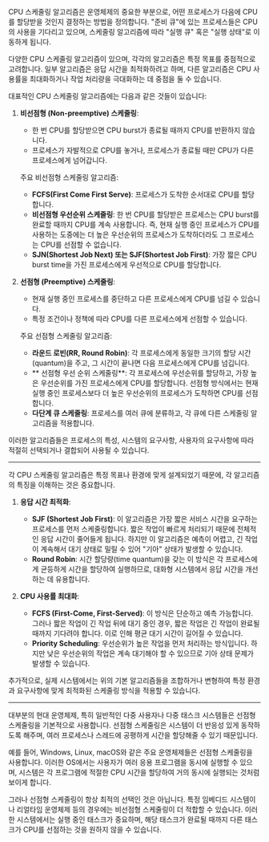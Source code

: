 CPU 스케줄링 알고리즘은 운영체제의 중요한 부분으로, 어떤 프로세스가 다음에 CPU를 할당받을 것인지 결정하는 방법을 정의합니다. "준비 큐"에 있는 프로세스들은 CPU의 사용을 기다리고 있으며, 스케줄링 알고리즘에 따라 "실행 큐" 혹은 "실행 상태"로 이동하게 됩니다.

다양한 CPU 스케줄링 알고리즘이 있으며, 각각의 알고리즘은 특정 목표를 중점적으로 고려합니다. 일부 알고리즘은 응답 시간을 최적화하려고 하며, 다른 알고리즘은 CPU 사용률을 최대화하거나 작업 처리량을 극대화하는 데 중점을 둘 수 있습니다.

대표적인 CPU 스케줄링 알고리즘에는 다음과 같은 것들이 있습니다:

1. **비선점형 (Non-preemptive) 스케줄링**:
    
    - 한 번 CPU를 할당받으면 CPU burst가 종료될 때까지 CPU를 반환하지 않습니다.
    - 프로세스가 자발적으로 CPU를 놓거나, 프로세스가 종료될 때만 CPU가 다른 프로세스에게 넘어갑니다.
    
    주요 비선점형 스케줄링 알고리즘:
    
    - **FCFS(First Come First Serve)**: 프로세스가 도착한 순서대로 CPU를 할당합니다.
    - **비선점형 우선순위 스케줄링**: 한 번 CPU를 할당받은 프로세스는 CPU burst를 완료할 때까지 CPU를 계속 사용합니다. 즉, 현재 실행 중인 프로세스가 CPU를 사용하는 도중에는 더 높은 우선순위의 프로세스가 도착하더라도 그 프로세스는 CPU를 선점할 수 없습니다.
    - **SJN(Shortest Job Next) 또는 SJF(Shortest Job First)**: 가장 짧은 CPU burst time을 가진 프로세스에게 우선적으로 CPU를 할당합니다.

2. **선점형 (Preemptive) 스케줄링**:
    - 현재 실행 중인 프로세스를 중단하고 다른 프로세스에게 CPU를 넘길 수 있습니다.
    - 특정 조건이나 정책에 따라 CPU를 다른 프로세스에게 선점할 수 있습니다.
    
    주요 선점형 스케줄링 알고리즘:
    
    - **라운드 로빈(RR, Round Robin)**: 각 프로세스에게 동일한 크기의 할당 시간(quantum)을 주고, 그 시간이 끝나면 다음 프로세스에게 CPU를 넘깁니다.
    - ** 선점형 우선 순위 스케줄링**: 각 프로세스에 우선순위를 할당하고, 가장 높은 우선순위를 가진 프로세스에게 CPU를 할당합니다. 선점형 방식에서는 현재 실행 중인 프로세스보다 더 높은 우선순위의 프로세스가 도착하면 CPU를 선점합니다.
    - **다단계 큐 스케줄링**: 프로세스를 여러 큐에 분류하고, 각 큐에 다른 스케줄링 알고리즘을 적용합니다.

이러한 알고리즘들은 프로세스의 특성, 시스템의 요구사항, 사용자의 요구사항에 따라 적절히 선택되거나 결합되어 사용될 수 있습니다.

---

각 CPU 스케줄링 알고리즘은 특정 목표나 환경에 맞게 설계되었기 때문에, 각 알고리즘의 특징을 이해하는 것은 중요합니다.

1. **응답 시간 최적화**:
    
    - **SJF (Shortest Job First)**: 이 알고리즘은 가장 짧은 서비스 시간을 요구하는 프로세스를 먼저 스케줄링합니다. 짧은 작업이 빠르게 처리되기 때문에 전체적인 응답 시간이 줄어들게 됩니다. 하지만 이 알고리즘은 예측이 어렵고, 긴 작업이 계속해서 대기 상태로 밀릴 수 있어 "기아" 상태가 발생할 수 있습니다.
    - **Round Robin**: 시간 할당량(time quantum)을 갖는 이 방식은 각 프로세스에게 균등하게 시간을 할당하여 실행하므로, 대화형 시스템에서 응답 시간을 개선하는 데 유용합니다.
2. **CPU 사용률 최대화**:
    
    - **FCFS (First-Come, First-Served)**: 이 방식은 단순하고 예측 가능합니다. 그러나 짧은 작업이 긴 작업 뒤에 대기 중인 경우, 짧은 작업은 긴 작업이 완료될 때까지 기다려야 합니다. 이로 인해 평균 대기 시간이 길어질 수 있습니다.
    - **Priority Scheduling**: 우선순위가 높은 작업을 먼저 처리하는 방식입니다. 하지만 낮은 우선순위의 작업은 계속 대기해야 할 수 있으므로 기아 상태 문제가 발생할 수 있습니다.

추가적으로, 실제 시스템에서는 위의 기본 알고리즘들을 조합하거나 변형하여 특정 환경과 요구사항에 맞게 최적화된 스케줄링 방식을 적용할 수 있습니다.

---

대부분의 현대 운영체제, 특히 일반적인 다중 사용자나 다중 태스크 시스템들은 선점형 스케줄링을 기본적으로 사용합니다. 선점형 스케줄링은 시스템이 더 반응성 있게 동작하도록 해주며, 여러 프로세스나 스레드에 공평하게 시간을 할당해줄 수 있기 때문입니다.

예를 들어, Windows, Linux, macOS와 같은 주요 운영체제들은 선점형 스케줄링을 사용합니다. 이러한 OS에서는 사용자가 여러 응용 프로그램을 동시에 실행할 수 있으며, 시스템은 각 프로그램에 적절한 CPU 시간을 할당하여 거의 동시에 실행되는 것처럼 보이게 합니다.

그러나 선점형 스케줄링이 항상 최적의 선택인 것은 아닙니다. 특정 임베디드 시스템이나 리얼타임 운영체제 등의 경우에는 비선점형 스케줄링이 더 적합할 수 있습니다. 이러한 시스템에서는 실행 중인 태스크가 중요하며, 해당 태스크가 완료될 때까지 다른 태스크가 CPU를 선점하는 것을 원하지 않을 수 있습니다.